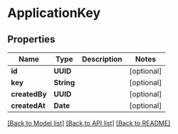 # ApplicationKey

## Properties
Name | Type | Description | Notes
------------ | ------------- | ------------- | -------------
**id** | **UUID** |  | [optional] 
**key** | **String** |  | [optional] 
**createdBy** | **UUID** |  | [optional] 
**createdAt** | **Date** |  | [optional] 

[[Back to Model list]](../README.md#documentation-for-models) [[Back to API list]](../README.md#documentation-for-api-endpoints) [[Back to README]](../README.md)


